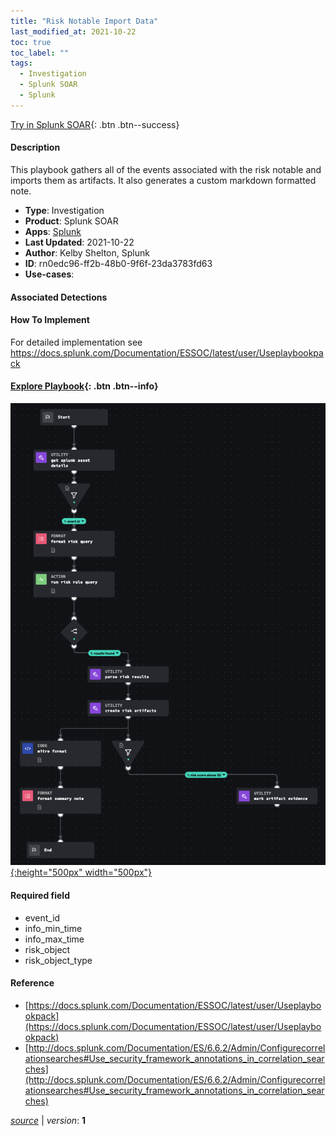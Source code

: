 ```yaml
---
title: "Risk Notable Import Data"
last_modified_at: 2021-10-22
toc: true
toc_label: ""
tags:
  - Investigation
  - Splunk SOAR
  - Splunk
---
```


[Try in Splunk SOAR](https://www.splunk.com/en_us/software/splunk-security-orchestration-and-automation.html){: .btn .btn--success}

#### Description

This playbook gathers all of the events associated with the risk notable and imports them as artifacts. It also generates a custom markdown formatted note.

- **Type**: Investigation
- **Product**: Splunk SOAR
- **Apps**: [Splunk](https://splunkbase.splunk.com/apps?keyword=splunk&filters=product%3Asoar)
- **Last Updated**: 2021-10-22
- **Author**: Kelby Shelton, Splunk
- **ID**: rn0edc96-ff2b-48b0-9f6f-23da3783fd63
- **Use-cases**:

#### Associated Detections


#### How To Implement
For detailed implementation see https://docs.splunk.com/Documentation/ESSOC/latest/user/Useplaybookpack


#### [Explore Playbook](https://splunk.github.io/soar-playbook-viewer/?playbook=https://raw.githubusercontent.com/phantomcyber/playbooks/latest/risk_notable_import_data.json){: .btn .btn--info}

[![explore](https://raw.githubusercontent.com/splunk/security_content/develop/playbooks/risk_notable_import_data.png){:height="500px" width="500px"}](https://splunk.github.io/soar-playbook-viewer/?playbook=https://raw.githubusercontent.com/phantomcyber/playbooks/latest/risk_notable_import_data.json)

#### Required field
* event_id
* info_min_time
* info_max_time
* risk_object
* risk_object_type


#### Reference

* [https://docs.splunk.com/Documentation/ESSOC/latest/user/Useplaybookpack](https://docs.splunk.com/Documentation/ESSOC/latest/user/Useplaybookpack)
* [http://docs.splunk.com/Documentation/ES/6.6.2/Admin/Configurecorrelationsearches#Use_security_framework_annotations_in_correlation_searches](http://docs.splunk.com/Documentation/ES/6.6.2/Admin/Configurecorrelationsearches#Use_security_framework_annotations_in_correlation_searches)




[*source*](https://github.com/splunk/security_content/tree/develop/playbooks/risk_notable_import_data.yml) \| *version*: **1**